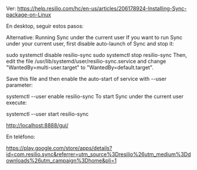 Ver:
<https://help.resilio.com/hc/en-us/articles/206178924-Installing-Sync-package-on-Linux>

En desktop, seguir estos pasos:

Alternative: Running Sync under the current user
If you want to run Sync under your current user, first disable auto-launch of Sync and stop it:

sudo systemctl disable resilio-sync
sudo systemctl stop resilio-sync
Then, edit the file /usr/lib/systemd/user/resilio-sync.service and change "WantedBy=multi-user.target" to "WantedBy=default.target".

Save this file and then enable the auto-start of service with --user parameter:

systemctl --user enable resilio-sync
To start Sync under the current user execute:

systemctl --user start resilio-sync



<http://localhost:8888/gui/>

En teléfono:

<https://play.google.com/store/apps/details?id=com.resilio.sync&referrer=utm_source%3Dresilio%26utm_medium%3Ddownloads%26utm_campaign%3Dhome&pli=1>


